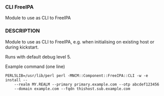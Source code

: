 
### CLI FreeIPA

Module to use as CLI to FreeIPA

### DESCRIPTION

Module to use as CLI to FreeIPA, e.g. when initialising on existing host
or during kickstart.

Runs with default debug level 5.

Example command (one line)

    PERL5LIB=/usr/lib/perl perl -MNCM::Component::FreeIPA::CLI -w -e install --
        --realm MY.REALM --primary primary.example.com --otp abcdef123456
        --domain example.com --fqdn thishost.sub.example.com
